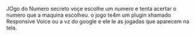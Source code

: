 JOgo do Numero secreto voçe escolhe um numero e tenta acertar o numero que a 
maquina escolheu. 
o jogo te4m um plugin xhamado Responsive Voice ou a vz do google e ele le as jogadas que
aparecem na tela.
